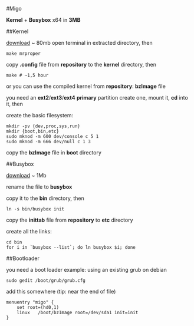 #Migo

**Kernel** + **Busybox** x64 in **3MB**

##Kernel

[download](https://www.kernel.org/pub/linux/kernel/v4.x/linux-4.1.3.tar.xz) ~ 80mb
open terminal in extracted directory, then
	
	make mrproper

copy **.config** file from **repository** to the **kernel** directory, then

	make # ~1,5 hour

or you can use the compiled kernel from **repository**: **bzImage** file

you need an **ext2**/**ext3**/**ext4** **primary** partition
create one, mount it, **cd** into it, then

create the basic filesystem:

	mkdir -pv {dev,proc,sys,run}
	mkdir {boot,bin,etc}
	sudo mknod -m 600 dev/console c 5 1
	sudo mknod -m 666 dev/null c 1 3

copy the **bzImage** file in **boot** directory


##Busybox

[download](http://www.busybox.net/downloads/binaries/latest/busybox-x86_64) ~ 1Mb

rename the file to **busybox**

copy it to the **bin** directory, then

	ln -s bin/busybox init

copy the **inittab** file from **repository** to **etc** directory

create all the links:

	cd bin
	for i in `busybox --list`; do ln busybox $i; done

##Bootloader

you need a boot loader
example: using an existing grub on debian

	sudo gedit /boot/grub/grub.cfg

add this somewhere (tip: near the end of file)

	menuentry "migo" {
		set root=(hd0,1)
		linux   /boot/bzImage root=/dev/sda1 init=init
	}